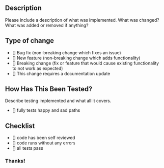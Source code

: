 ## Description

Please include a description of what was implemented. What was changed? What was added or removed if anything? 

## Type of change

- [] Bug fix (non-breaking change which fixes an issue)
- [] New feature (non-breaking change which adds functionality)
- [] Breaking change (fix or feature that would cause existing functionality to not work as expected)
- [] This change requires a documentation update

## How Has This Been Tested?

Describe testing implemented and what all it covers. 

- []  fully tests happy and sad paths

## Checklist

- [] code has been self reviewed
- [] code runs without any errors
- [] all tests pass

### Thanks!